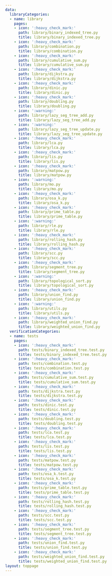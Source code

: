 ```yaml
---
data:
  libraryCategories:
  - name: library
    pages:
    - icon: ':heavy_check_mark:'
      path: library/binary_indexed_tree.py
      title: library/binary_indexed_tree.py
    - icon: ':heavy_check_mark:'
      path: library/combination.py
      title: library/combination.py
    - icon: ':heavy_check_mark:'
      path: library/cumulative_sum.py
      title: library/cumulative_sum.py
    - icon: ':heavy_check_mark:'
      path: library/dijkstra.py
      title: library/dijkstra.py
    - icon: ':heavy_check_mark:'
      path: library/dinic.py
      title: library/dinic.py
    - icon: ':heavy_check_mark:'
      path: library/doubling.py
      title: library/doubling.py
    - icon: ':warning:'
      path: library/lazy_seg_tree_add.py
      title: library/lazy_seg_tree_add.py
    - icon: ':warning:'
      path: library/lazy_seg_tree_update.py
      title: library/lazy_seg_tree_update.py
    - icon: ':heavy_check_mark:'
      path: library/lca.py
      title: library/lca.py
    - icon: ':heavy_check_mark:'
      path: library/lis.py
      title: library/lis.py
    - icon: ':heavy_check_mark:'
      path: library/matpow.py
      title: library/matpow.py
    - icon: ':warning:'
      path: library/mo.py
      title: library/mo.py
    - icon: ':heavy_check_mark:'
      path: library/osa_k.py
      title: library/osa_k.py
    - icon: ':heavy_check_mark:'
      path: library/prime_table.py
      title: library/prime_table.py
    - icon: ':warning:'
      path: library/rle.py
      title: library/rle.py
    - icon: ':heavy_check_mark:'
      path: library/rolling_hash.py
      title: library/rolling_hash.py
    - icon: ':heavy_check_mark:'
      path: library/scc.py
      title: library/scc.py
    - icon: ':heavy_check_mark:'
      path: library/segment_tree.py
      title: library/segment_tree.py
    - icon: ':warning:'
      path: library/topological_sort.py
      title: library/topological_sort.py
    - icon: ':heavy_check_mark:'
      path: library/union_find.py
      title: library/union_find.py
    - icon: ':warning:'
      path: library/utils.py
      title: library/utils.py
    - icon: ':heavy_check_mark:'
      path: library/weighted_union_find.py
      title: library/weighted_union_find.py
  verificationCategories:
  - name: tests
    pages:
    - icon: ':heavy_check_mark:'
      path: tests/binary_indexed_tree.test.py
      title: tests/binary_indexed_tree.test.py
    - icon: ':heavy_check_mark:'
      path: tests/combination.test.py
      title: tests/combination.test.py
    - icon: ':heavy_check_mark:'
      path: tests/cumulative_sum.test.py
      title: tests/cumulative_sum.test.py
    - icon: ':heavy_check_mark:'
      path: tests/dijkstra.test.py
      title: tests/dijkstra.test.py
    - icon: ':heavy_check_mark:'
      path: tests/dinic.test.py
      title: tests/dinic.test.py
    - icon: ':heavy_check_mark:'
      path: tests/doubling.test.py
      title: tests/doubling.test.py
    - icon: ':heavy_check_mark:'
      path: tests/lca.test.py
      title: tests/lca.test.py
    - icon: ':heavy_check_mark:'
      path: tests/lis.test.py
      title: tests/lis.test.py
    - icon: ':heavy_check_mark:'
      path: tests/matpow.test.py
      title: tests/matpow.test.py
    - icon: ':heavy_check_mark:'
      path: tests/osa_k.test.py
      title: tests/osa_k.test.py
    - icon: ':heavy_check_mark:'
      path: tests/prime_table.test.py
      title: tests/prime_table.test.py
    - icon: ':heavy_check_mark:'
      path: tests/rolling_hash.test.py
      title: tests/rolling_hash.test.py
    - icon: ':heavy_check_mark:'
      path: tests/scc.test.py
      title: tests/scc.test.py
    - icon: ':heavy_check_mark:'
      path: tests/segment_tree.test.py
      title: tests/segment_tree.test.py
    - icon: ':heavy_check_mark:'
      path: tests/union_find.test.py
      title: tests/union_find.test.py
    - icon: ':heavy_check_mark:'
      path: tests/weighted_union_find.test.py
      title: tests/weighted_union_find.test.py
layout: toppage
---
```

